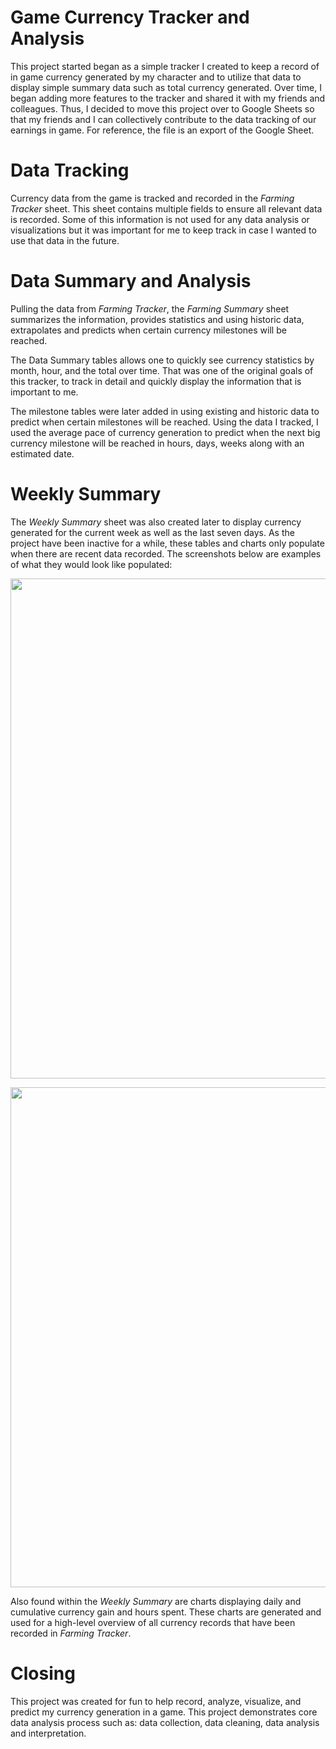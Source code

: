 # Game Currency Tracker and Analysis
This project started began as a simple tracker I created to keep a record of in game currency generated by my character and to utilize that data to display simple summary data such as total currency generated. Over time, I began adding more features to the tracker and shared it with my friends and colleagues. Thus, I decided to move this project over to Google Sheets so that my friends and I can collectively contribute to the data tracking of our earnings in game. For reference, the file is an export of the Google Sheet.
# Data Tracking
Currency data from the game is tracked and recorded in the *Farming Tracker* sheet. This sheet contains multiple fields to ensure all relevant data is recorded. Some of this information is not used for any data analysis or visualizations but it was important for me to keep track in case I wanted to use that data in the future.
# Data Summary and Analysis
Pulling the data from *Farming Tracker*, the *Farming Summary* sheet summarizes the information, provides statistics and using historic data, extrapolates and predicts when certain currency milestones will be reached.

The Data Summary tables allows one to quickly see currency statistics by month, hour, and the total over time. That was one of the original goals of this tracker, to track in detail and quickly display the information that is important to me. 

The milestone tables were later added in using existing and historic data to predict when certain milestones will be reached. Using the data I tracked, I used the average pace of currency generation to predict when the next big currency milestone will be reached in hours, days, weeks along with an estimated date. 
# Weekly Summary
The *Weekly Summary* sheet was also created later to display currency generated for the current week as well as the last seven days. As the project have been inactive for a while, these tables and charts only populate when there are recent data recorded. The screenshots below are examples of what they would look like populated:

<p align="center">
  <img src="https://user-images.githubusercontent.com/26052421/201542974-b0d77d26-fd53-4ee8-820e-89ca0813beb6.PNG" width="800"/>
</p>

<p align="center">
  <img src="https://user-images.githubusercontent.com/26052421/201542971-c7496f9b-6f45-433d-9051-5ace1f46f8ff.PNG" width="800"/>
</p>

Also found within the *Weekly Summary* are charts displaying daily and cumulative currency gain and hours spent. These charts are generated and used for a high-level overview of all currency records that have been recorded in *Farming Tracker*.
# Closing
This project was created for fun to help record, analyze, visualize, and predict my currency generation in a game. This project demonstrates core data analysis process such as: data collection, data cleaning, data analysis and interpretation.
